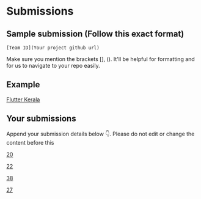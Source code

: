 # Submissions

## Sample submission (Follow this exact format)

    [Team ID](Your project github url)

Make sure you mention the brackets [], (). It'll be helpful for formatting and for us to navigate to your repo easily.

## Example

[Flutter Kerala](https://github.com/FlutterKerala/)

## Your submissions

Append your submission details below 👇. Please do not edit or change the content before this 

[20](https://github.com/shashank-sj/ToDo)

[22](https://github.com/ajmaln/todo)

[38](https://github.com/arshupt/Flutter_Todo)

[27](https://github.com/dheerajtp/ToDoList)

